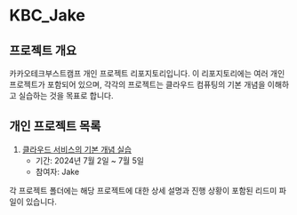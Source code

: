 # KBC_Jake

## 프로젝트 개요
카카오테크부스트캠프 개인 프로젝트 리포지토리입니다. 이 리포지토리에는 여러 개인 프로젝트가 포함되어 있으며, 각각의 프로젝트는 클라우드 컴퓨팅의 기본 개념을 이해하고 실습하는 것을 목표로 합니다.

## 개인 프로젝트 목록
1. [클라우드 서비스의 기본 개념 실습](링크추가)
    - 기간: 2024년 7월 2일 ~ 7월 5일
    - 참여자: Jake

각 프로젝트 폴더에는 해당 프로젝트에 대한 상세 설명과 진행 상황이 포함된 리드미 파일이 있습니다.
